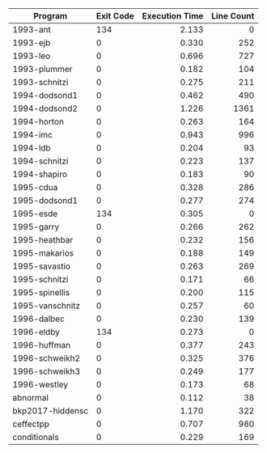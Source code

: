 | Program | Exit Code | Execution Time | Line Count |
| ------- |:--------- | --------------:| ----------:|
| 1993-ant | 134 | 2.133 |        0 |
| 1993-ejb | 0 | 0.330 |      252 |
| 1993-leo | 0 | 0.696 |      727 |
| 1993-plummer | 0 | 0.182 |      104 |
| 1993-schnitzi | 0 | 0.275 |      211 |
| 1994-dodsond1 | 0 | 0.462 |      490 |
| 1994-dodsond2 | 0 | 1.226 |     1361 |
| 1994-horton | 0 | 0.263 |      164 |
| 1994-imc | 0 | 0.943 |      996 |
| 1994-ldb | 0 | 0.204 |       93 |
| 1994-schnitzi | 0 | 0.223 |      137 |
| 1994-shapiro | 0 | 0.183 |       90 |
| 1995-cdua | 0 | 0.328 |      286 |
| 1995-dodsond1 | 0 | 0.277 |      274 |
| 1995-esde | 134 | 0.305 |        0 |
| 1995-garry | 0 | 0.266 |      262 |
| 1995-heathbar | 0 | 0.232 |      156 |
| 1995-makarios | 0 | 0.188 |      149 |
| 1995-savastio | 0 | 0.263 |      269 |
| 1995-schnitzi | 0 | 0.171 |       66 |
| 1995-spinellis | 0 | 0.200 |      115 |
| 1995-vanschnitz | 0 | 0.257 |       60 |
| 1996-dalbec | 0 | 0.230 |      139 |
| 1996-eldby | 134 | 0.273 |        0 |
| 1996-huffman | 0 | 0.377 |      243 |
| 1996-schweikh2 | 0 | 0.325 |      376 |
| 1996-schweikh3 | 0 | 0.249 |      177 |
| 1996-westley | 0 | 0.173 |       68 |
| abnormal | 0 | 0.112 |       38 |
| bkp2017-hiddensc | 0 | 1.170 |      322 |
| ceffectpp | 0 | 0.707 |      980 |
| conditionals | 0 | 0.229 |      169 |

